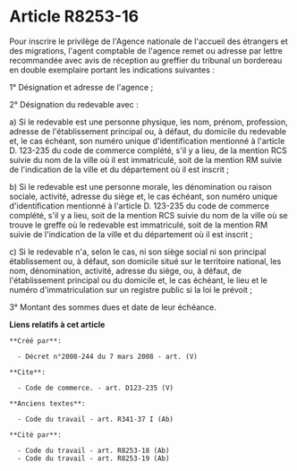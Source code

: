 # Article R8253-16

Pour inscrire le privilège de l'Agence nationale de l'accueil des étrangers et des migrations, l'agent comptable de l'agence
remet ou adresse par lettre recommandée avec avis de réception au greffier du tribunal un bordereau en double exemplaire
portant les indications suivantes : 

1° Désignation et adresse de l'agence ; 

2° Désignation du redevable avec : 

a) Si le redevable est une personne physique, les nom, prénom, profession, adresse de l'établissement principal ou, à défaut,
du domicile du redevable et, le cas échéant, son numéro unique d'identification mentionné à l'article D. 123-235 du code de
commerce complété, s'il y a lieu, de la mention RCS suivie du nom de la ville où il est immatriculé, soit de la mention RM
suivie de l'indication de la ville et du département où il est inscrit ; 

b) Si le redevable est une personne morale, les dénomination ou raison sociale, activité, adresse du siège et, le cas
échéant, son numéro unique d'identification mentionné à l'article D. 123-235 du code de commerce complété, s'il y a lieu,
soit de la mention RCS suivie du nom de la ville où se trouve le greffe où le redevable est immatriculé, soit de la mention
RM suivie de l'indication de la ville et du département où il est inscrit ; 

c) Si le redevable n'a, selon le cas, ni son siège social ni son principal établissement ou, à défaut, son domicile situé sur
le territoire national, les nom, dénomination, activité, adresse du siège, ou, à défaut, de l'établissement principal ou du
domicile et, le cas échéant, le lieu et le numéro d'immatriculation sur un registre public si la loi le prévoit ; 

3° Montant des sommes dues et date de leur échéance.

**Liens relatifs à cet article**

	**Créé par**:

	  - Décret n°2008-244 du 7 mars 2008 - art. (V)

	**Cite**:

	  - Code de commerce. - art. D123-235 (V)

	**Anciens textes**:

	  - Code du travail - art. R341-37 I (Ab)

	**Cité par**:

	  - Code du travail - art. R8253-18 (Ab)
	  - Code du travail - art. R8253-19 (Ab)
